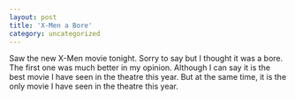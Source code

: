 ```yaml
---
layout: post
title: 'X-Men a Bore'
category: uncategorized
---
```


Saw the new X-Men movie tonight.  Sorry to say but I thought it was a bore.  The first one was much better in my opinion.  Although I can say it is the best movie I have seen in the theatre this year.  But at the same time, it is the only movie I have seen in the theatre this year.

